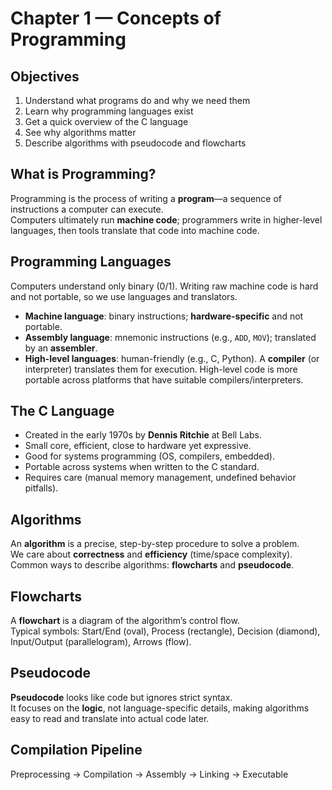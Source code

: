 # Chapter 1 — Concepts of Programming

## Objectives
1. Understand what programs do and why we need them  
2. Learn why programming languages exist  
3. Get a quick overview of the C language  
4. See why algorithms matter  
5. Describe algorithms with pseudocode and flowcharts

## What is Programming?
Programming is the process of writing a **program**—a sequence of instructions a computer can execute.  
Computers ultimately run **machine code**; programmers write in higher-level languages, then tools translate that code into machine code.

## Programming Languages
Computers understand only binary (0/1). Writing raw machine code is hard and not portable, so we use languages and translators.

- **Machine language**: binary instructions; **hardware-specific** and not portable.  
- **Assembly language**: mnemonic instructions (e.g., `ADD`, `MOV`); translated by an **assembler**.  
- **High-level languages**: human-friendly (e.g., C, Python). A **compiler** (or interpreter) translates them for execution. High-level code is more portable across platforms that have suitable compilers/interpreters.

## The C Language
- Created in the early 1970s by **Dennis Ritchie** at Bell Labs.  
- Small core, efficient, close to hardware yet expressive.  
- Good for systems programming (OS, compilers, embedded).  
- Portable across systems when written to the C standard.  
- Requires care (manual memory management, undefined behavior pitfalls).

## Algorithms
An **algorithm** is a precise, step-by-step procedure to solve a problem.  
We care about **correctness** and **efficiency** (time/space complexity).  
Common ways to describe algorithms: **flowcharts** and **pseudocode**.

## Flowcharts
A **flowchart** is a diagram of the algorithm’s control flow.  
Typical symbols: Start/End (oval), Process (rectangle), Decision (diamond), Input/Output (parallelogram), Arrows (flow).

## Pseudocode
**Pseudocode** looks like code but ignores strict syntax.  
It focuses on the **logic**, not language-specific details, making algorithms easy to read and translate into actual code later.

## Compilation Pipeline
Preprocessing → Compilation → Assembly → Linking → Executable
